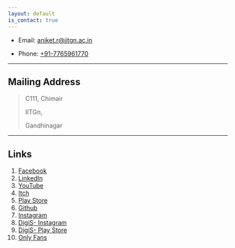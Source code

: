 ```yaml
---
layout: default
is_contact: true
---
```


* Email: [aniket.r@iitgn.ac.in](mailto:aniket.r@iitgn.ac.in)

* Phone: [+91-7765961770](tel:+91-7765961770)

---

## Mailing Address

> C111, Chimair
>
> IITGn, 
>
> Gandhinagar
> 
---

## Links

1. [Facebook](https://www.facebook.com/makra2077/)
2. [LinkedIn](https://www.linkedin.com/in/makrawtf/)
3. [YouTube](https://www.youtube.com/c/makra2077/featured)
4. [Itch](https://makra.itch.io/)
5. [Play Store](https://play.google.com/store/apps/dev?id=7545721879938982945)
6. [Github](https://github.com/aniketrajnish)
7. [Instagram](https://www.instagram.com/aniketrajnis/)
8. [DigiS- Instagram](https://www.instagram.com/digis_iitgn/)
9. [DigiS- Play Store](https://play.google.com/store/apps/developer?id=DigiS+IIT+Gandhinagar)
10. [Only Fans](https://www.youtube.com/watch?v=dQw4w9WgXcQ)

